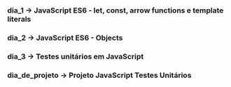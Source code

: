 ### dia_1 -> JavaScript ES6 - let, const, arrow functions e template literals

### dia_2 -> JavaScript ES6 - Objects

### dia_3 -> Testes unitários em JavaScript

### dia_de_projeto -> Projeto JavaScript Testes Unitários
